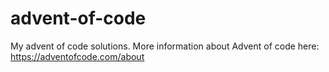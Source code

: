 # advent-of-code
My advent of code solutions. More information about Advent of code here: https://adventofcode.com/about
